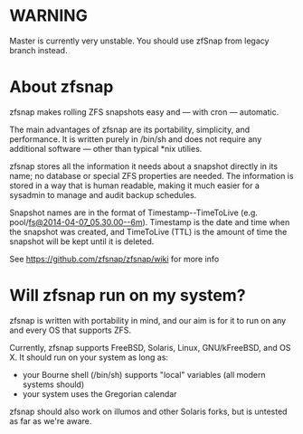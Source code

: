 # WARNING

Master is currently very unstable.
You should use zfSnap from legacy branch instead.

# About zfsnap

zfsnap makes rolling ZFS snapshots easy and — with cron — automatic.

The main advantages of zfsnap are its portability, simplicity, and performance.
It is written purely in /bin/sh and does not require any additional software —
other than typical *nix utilies.

zfsnap stores all the information it needs about a snapshot directly in its name;
no database or special ZFS properties are needed. The information is stored in
a way that is human readable, making it much easier for a sysadmin to manage
and audit backup schedules.

Snapshot names are in the format of Timestamp--TimeToLive (e.g.
pool/fs@2014-04-07_05.30.00--6m). Timestamp is the date and time when the
snapshot was created, and TimeToLive (TTL) is the amount of time the snapshot
will be kept until it is deleted.

See https://github.com/zfsnap/zfsnap/wiki for more info

# Will zfsnap run on my system?

zfsnap is written with portability in mind, and our aim is for it to run on
any and every OS that supports ZFS.

Currently, zfsnap supports FreeBSD, Solaris, Linux, GNU/kFreeBSD, and OS X.
It should run on your system as long as:
- your Bourne shell (/bin/sh) supports "local" variables (all modern systems should)
- your system uses the Gregorian calendar

zfsnap should also work on illumos and other Solaris forks, but is untested as
far as we're aware.
